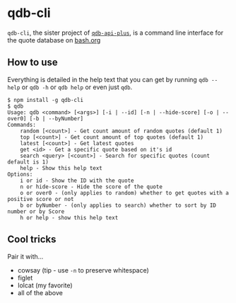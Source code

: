 # qdb-cli

`qdb-cli`, the sister project of [`qdb-api-plus`](https://github.com/vityavv/qdb-api-plus), is a command line interface for the quote database on [bash.org](http://bash.org)

## How to use

Everything is detailed in the help text that you can get by running `qdb --help` or `qdb -h` or `qdb help` or even just `qdb`.

```
$ npm install -g qdb-cli
$ qdb
Usage: qdb <command> [<args>] [-i | --id] [-n | --hide-score] [-o | --over0] [-b | --byNumber]
Commands:
	random [<count>] - Get count amount of random quotes (default 1)
	top [<count>] - Get count amount of top quotes (default 1)
	latest [<count>] - Get latest quotes
	get <id> - Get a specific quote based on it's id
	search <query> [<count>] - Search for specific quotes (count default is 1)
	help - Show this help text
Options:
	i or id - Show the ID with the quote
	n or hide-score - Hide the score of the quote
	o or over0 - (only applies to random) whether to get quotes with a positive score or not
	b or byNumber - (only applies to search) whether to sort by ID number or by Score
	h or help - show this help text
```

## Cool tricks

Pair it with...
* cowsay (tip - use `-n` to preserve whitespace)
* figlet
* lolcat (my favorite)
* all of the above
